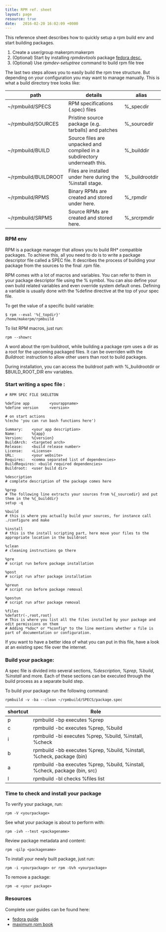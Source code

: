 ```yaml
---
title: RPM ref. sheet
layout: page
resource: true
date:   2016-02-20 16:02:09 +0000
---
```


This reference sheet describes how to quickly setup a rpm build env and start building packages.

1. Create a user/group makerpm:makerpm
2. (Optional) Start by installing *rpmdevtools* package [fedora desc.](https://fedoraproject.org/wiki/Rpmdevtools)
3. (Optional) Use *rpmdev-setuptree* command to build rpm file tree

The last two steps allows you to easily build the rpm tree structure. But depending on your configuration
you may want to manage manually. This is what a build directory tree looks like:

path | details | alias
--- | --- | ---
~/rpmbuild/SPECS	| RPM specifications (.spec) files 						| %_specdir
~/rpmbuild/SOURCES	| Pristine source package (e.g. tarballs) and patches 				| %_sourcedir
~/rpmbuild/BUILD	| Source files are unpacked and compiled in a subdirectory underneath this. 	| %_builddir
~/rpmbuild/BUILDROOT	| Files are installed under here during the %install stage. 			| %_buildrootdir
~/rpmbuild/RPMS		| Binary RPMs are created and stored under here. 				| %_rpmdir
~/rpmbuild/SRPMS	| Source RPMs are created and stored here. 					| %_srcrpmdir


### RPM env

RPM is a package manager that allows you to build RH* compatible packages. To achieve this, all you need to do
is to write a package descriptor file called a SPEC file. It describes the process of building your package
from the sources to the final .rpm file.

RPM comes with a lot of macros and variables. You can refer to them in your package descriptor file
using the % symbol. You can also define your own build related variables and even override system default ones.
Defining a variable is usually done with the %define directive at the top of your spec file.

To get the value of a specific build variable:

```
$ rpm --eval '%{_topdir}'
/home/makerpm/rpmbuild
```

To list RPM macros, just run:

```
rpm --showrc
```

A word about the rpm buildroot, while building a package rpm uses a dir as a root for the upcoming packaged files.
It can be overriden with the *Buildroot:* instruction to allow other users than root to build packages.

During installation, you can access the buildroot path with %_buildrootdir or $BUILD_ROOT_DIR env variables.

### Start writing a spec file :

```
# RPM SPEC FILE SKELETON

%define app         <yourappname>
%define version     <version>

# on start actions
%(echo 'you can run bash functions here')

Summary:    <your app description>
Name:       %{app}
Version:    %{version}
BuildArch:  <targeted arch>
Release:    <build release number>
License:    <License>
URL:        <your website>
Requires:   <comma separated list of dependencies>
BuildRequires: <build required dependencies>
Buildroot:  <user build dir>

%description
# complete description of the package comes here

%prep
# The following line extracts your sources from %{_sourcedir} and put them in the %{_builddir}
setup -q

%build
# this is where you actually build your sources, for instance call ./configure and make

%install
# this is the install scripting part, here move your files to the appropriate location in the buildroot

%clean
# cleaning instructions go there

%pre
# script run before package installation

%post
# script run after package installation

%preun
# script run before package removal

%postun
# script run after package removal

%files
%defattr(-,root,root)
# This is where you list all the files installed by your package and edit permissions on them
# Adding *%doc* or *%config* to the line mentions whether a file is part of documentation or configuration.

```

If you want to have a better idea of what you can put in this file, have a look at an existing spec file
over the internet.

### Build your package:

A spec file is divided into several sections, *%description*, *%prep*, *%build*, *%install* and more.
Each of these sections can be executed through the build process as a separate build step.

To build your package run the following command:

```
rpmbuild -v -ba --clean ~/rpmbuild/SPECS/package.spec
```

shortcut | Role
--- | ---
p	  | rpmbuild -bp executes %prep
c	  | rpmbuild -bc executes %prep, %build
i	  | rpmbuild -bi executes %prep, %build, %install, %check
b	  | rpmbuild -bb executes %prep, %build, %install, %check, package (bin)	
a	  | rpmbuild -ba executes %prep, %build, %install, %check, package (bin, src)
l	  | rpmbuild -bl checks %files list

### Time to check and install your package

To verify your package, run:

```
rpm -V <yourpackage> 
```

See what your package is about to perform with:

```
rpm -ivh --test <packagename>
```

Review package metadata and content:

```
rpm -qilp <packagename>
```

To install your newly built package, just run:

```
rpm -i <yourpackage> or rpm -Uvh <yourpackage>
```

To remove a package:

```
rpm -e <your package>
```

### Resources

Complete user guides can be found here: 

- [fedora guide](https://docs.fedoraproject.org/en-US/Fedora_Draft_Documentation/0.1/html/RPM_Guide/)
- [maximum rpm book](http://www.rpm.org/max-rpm-snapshot/)


